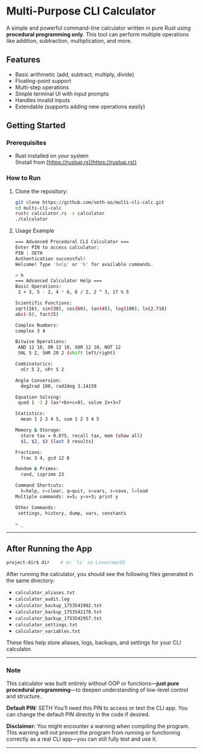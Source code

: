 # Multi-Purpose CLI Calculator

A simple and powerful command-line calculator written in pure Rust using **procedural programming only**. This tool can perform multiple operations like addition, subtraction, multiplication, and more.

##  Features

- Basic arithmetic (add, subtract, multiply, divide)
- Floating-point support
- Multi-step operations
- Simple terminal UI with input prompts
- Handles invalid inputs
- Extendable (supports adding new operations easily)

## Getting Started

### Prerequisites

- Rust installed on your system  
  (Install from [https://rustup.rs](https://rustup.rs))

### How to Run

1. Clone the repository:

   ```bash
   git clone https://github.com/seth-oo/multi-cli-calc.git
   cd multi-cli-calc
   rustc calculator.rs -o calculator
   ./calculator
   ```

2. Usage Example
   ```bash
   === Advanced Procedural CLI Calculator ===
   Enter PIN to access calculator:
   PIN : SETH
   Authentication successful!
   Welcome! Type 'help' or 'h' for available commands.

   > h
   === Advanced Calculator Help ===
   Basic Operations:
    2 + 3, 5 - 2, 4 * 6, 8 / 2, 2 ^ 3, 17 % 5

   Scientific Functions:
   sqrt(16), sin(30), cos(60), tan(45), log(100), ln(2.718)
   abs(-5), fact(5)

   Complex Numbers:
   complex 3 4

   Bitwise Operations:
    AND 12 10, OR 12 10, XOR 12 10, NOT 12
    SHL 5 2, SHR 20 2 (shift left/right)

   Combinatorics:
     nCr 5 2, nPr 5 2

   Angle Conversion:
     deg2rad 180, rad2deg 3.14159

   Equation Solving:
    quad 1 -3 2 (ax²+bx+c=0), solve 2x+3=7

   Statistics:
     mean 1 2 3 4 5, sum 1 2 3 4 5

   Memory & Storage:
     store tax = 0.075, recall tax, mem (show all)
     $1, $2, $3 (last 3 results)

   Fractions:
     frac 3 4, gcd 12 8

   Random & Primes:
     rand, isprime 23

   Command Shortcuts:
     h=help, c=clear, q=quit, v=vars, s=save, l=load
   Multiple commands: x=5; y=x+3; print y

   Other Commands:
    settings, history, dump, vars, constants

   > _

   ```
---

## After Running the App

```bash
project-dir$ dir    # or `ls` on Linux/macOS
```

After running the calculator, you should see the following files generated in the same directory:

* `calculator_aliases.txt`
* `calculator_audit.log`
* `calculator_backup_1753541992.txt`
* `calculator_backup_1753542178.txt`
* `calculator_backup_1753542957.txt`
* `calculator_settings.txt`
* `calculator_variables.txt`

These files help store aliases, logs, backups, and settings for your CLI calculator.

---


### Note
   This calculator was built entirely without OOP or functions—**just pure procedural programming**—to deepen understanding of low-level control and structure.

   **Default PIN:** SETH
   You’ll need this PIN to access or test the CLI app. You can change the default PIN directly in the code if desired.

**Disclaimer:**
  You might encounter a warning when compiling the program. This warning will not prevent the program from running or functioning correctly as a real CLI app—you can still fully test and use it.

---
   

